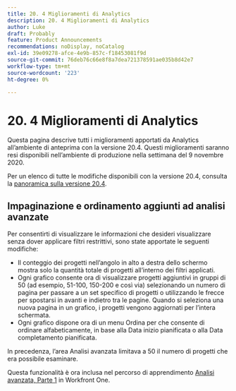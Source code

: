 ```yaml
---
title: 20. 4 Miglioramenti di Analytics
description: 20. 4 Miglioramenti di Analytics
author: Luke
draft: Probably
feature: Product Announcements
recommendations: noDisplay, noCatalog
exl-id: 39e09278-afce-4e9b-857c-f18453081f9d
source-git-commit: 76deb76c66e8f8a7dea721378591ae035b8d42e7
workflow-type: tm+mt
source-wordcount: '223'
ht-degree: 0%

---
```


# 20. 4 Miglioramenti di Analytics

Questa pagina descrive tutti i miglioramenti apportati da Analytics all’ambiente di anteprima con la versione 20.4. Questi miglioramenti saranno resi disponibili nell’ambiente di produzione nella settimana del 9 novembre 2020.

Per un elenco di tutte le modifiche disponibili con la versione 20.4, consulta la [panoramica sulla versione 20.4](../../../product-announcements/product-releases/20.4-release-activity/20-4-release-overview.md).

## Impaginazione e ordinamento aggiunti ad analisi avanzate

Per consentirti di visualizzare le informazioni che desideri visualizzare senza dover applicare filtri restrittivi, sono state apportate le seguenti modifiche:

* Il conteggio dei progetti nell’angolo in alto a destra dello schermo mostra solo la quantità totale di progetti all’interno dei filtri applicati.
* Ogni grafico consente ora di visualizzare progetti aggiuntivi in gruppi di 50 (ad esempio, 51-100, 150-200 e così via) selezionando un numero di pagina per passare a un set specifico di progetti o utilizzando le frecce per spostarsi in avanti e indietro tra le pagine. Quando si seleziona una nuova pagina in un grafico, i progetti vengono aggiornati per l’intera schermata.
* Ogni grafico dispone ora di un menu Ordina per che consente di ordinare alfabeticamente, in base alla Data inizio pianificata o alla Data completamento pianificata.

In precedenza, l’area Analisi avanzata limitava a 50 il numero di progetti che era possibile esaminare.

Questa funzionalità è ora inclusa nel percorso di apprendimento [Analisi avanzata, Parte 1](https://one.workfront.com/s/learningpath2/enhanced-analytics-part-1-overview-20Y0z000000bmgOEAQ) in Workfront One.
